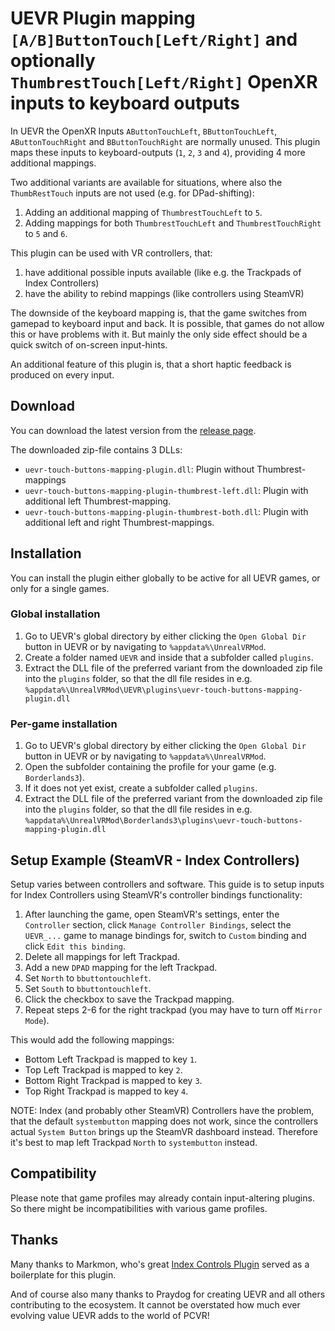# UEVR Plugin mapping `[A/B]ButtonTouch[Left/Right]` and optionally `ThumbrestTouch[Left/Right]` OpenXR inputs to keyboard outputs

In UEVR the OpenXR Inputs `AButtonTouchLeft`, `BButtonTouchLeft`, `AButtonTouchRight` and `BButtonTouchRight` are normally unused. This plugin maps these inputs to keyboard-outputs (`1`, `2`, `3` and `4`), providing 4 more additional mappings.

Two additional variants are available for situations, where also the `ThumbRestTouch` inputs are not used (e.g. for DPad-shifting):

1. Adding an additional mapping of `ThumbrestTouchLeft` to `5`.
2. Adding mappings for both `ThumbrestTouchLeft` and `ThumbrestTouchRight` to `5` and `6`.

This plugin can be used with VR controllers, that:

1. have additional possible inputs available (like e.g. the Trackpads of Index Controllers)
2. have the ability to rebind mappings (like controllers using SteamVR)

The downside of the keyboard mapping is, that the game switches from gamepad to keyboard input and back. It is possible, that games do not allow this or have problems with it. But mainly the only side effect should be a quick switch of on-screen input-hints.

An additional feature of this plugin is, that a short haptic feedback is produced on every input.

## Download

You can download the latest version from the [release page](https://github.com/gameflorist/uevr-touch-buttons-mapping-plugin/releases).

The downloaded zip-file contains 3 DLLs:

- `uevr-touch-buttons-mapping-plugin.dll`: Plugin without Thumbrest-mappings
- `uevr-touch-buttons-mapping-plugin-thumbrest-left.dll`: Plugin with additional left Thumbrest-mapping.
- `uevr-touch-buttons-mapping-plugin-thumbrest-both.dll`: Plugin with additional left and right Thumbrest-mappings.

## Installation

You can install the plugin either globally to be active for all UEVR games, or only for a single games.

### Global installation

1. Go to UEVR's global directory by either clicking the `Open Global Dir` button in UEVR or by navigating to `%appdata%\UnrealVRMod`.
2. Create a folder named `UEVR` and inside that a subfolder called `plugins`.
3. Extract the DLL file of the preferred variant from the downloaded zip file into the `plugins` folder, so that the dll file resides in e.g. `%appdata%\UnrealVRMod\UEVR\plugins\uevr-touch-buttons-mapping-plugin.dll`

### Per-game installation

1. Go to UEVR's global directory by either clicking the `Open Global Dir` button in UEVR or by navigating to `%appdata%\UnrealVRMod`.
2. Open the subfolder containing the profile for your game (e.g. `Borderlands3`).
3. If it does not yet exist, create a subfolder called `plugins`.
4. Extract the DLL file of the preferred variant from the downloaded zip file into the `plugins` folder, so that the dll file resides in e.g. `%appdata%\UnrealVRMod\Borderlands3\plugins\uevr-touch-buttons-mapping-plugin.dll`

## Setup Example (SteamVR - Index Controllers)

Setup varies between controllers and software. This guide is to setup inputs for Index Controllers using SteamVR's controller bindings functionality:

1. After launching the game, open SteamVR's settings, enter the `Controller` section, click `Manage Controller Bindings`, select the `UEVR_...` game to manage bindings for, switch to `Custom` binding and click `Edit this binding`.
2. Delete all mappings for left Trackpad.
3. Add a new `DPAD` mapping for the left Trackpad.
4. Set `North` to `bbuttontouchleft`.
5. Set `South` to `bbuttontouchleft`.
6. Click the checkbox to save the Trackpad mapping.
7. Repeat steps 2-6 for the right trackpad (you may have to turn off `Mirror Mode`).

This would add the following mappings:

- Bottom Left Trackpad is mapped to key `1`.
- Top Left Trackpad is mapped to key `2`.
- Bottom Right Trackpad is mapped to key `3`.
- Top Right Trackpad is mapped to key `4`.

NOTE: Index (and probably other SteamVR) Controllers have the problem, that the default `systembutton` mapping does not work, since the controllers actual `System Button` brings up the SteamVR dashboard instead. Therefore it's best to map left Trackpad `North` to `systembutton` instead.

## Compatibility

Please note that game profiles may already contain input-altering plugins. So there might be incompatibilities with various game profiles.

## Thanks

Many thanks to Markmon, who's great [Index Controls Plugin](https://github.com/mark-mon/uevr-index-controls) served as a boilerplate for this plugin.

And of course also many thanks to Praydog for creating UEVR and all others contributing to the ecosystem. It cannot be overstated how much ever evolving value UEVR adds to the world of PCVR!
